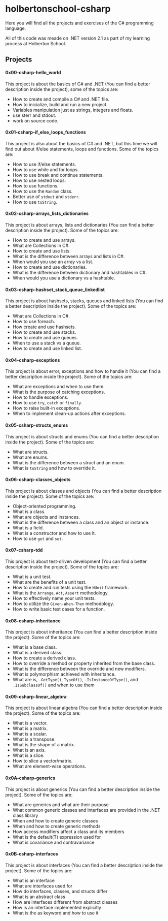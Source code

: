 # holbertonschool-csharp

Here you will find all the projects and exercises of the C# programming language.

All of this code was meade on .NET version 2.1 as part of my learning process at Holberton School.

## Projects
#### 0x00-csharp-hello_world
This project is about the basics of C# and .NET (You can find a better description inside the project), some of the topics are:
- How to create and compile a C# and .NET file.
- How to inicialize, build and run a new project.
- Variables manipulation just as strings, integers and floats.
- use sterr and stdout.
- work on source code.

#### 0x01-csharp-if_else_loops_functions
This project is also about the basics of C# and .NET, but this time we will find out about if/else statements, loops and functions. Some of the topics are:
- How to use if/else statements.
- How to use while and for loops.
- How to use break and continue statements.
- How to use nested loops.
- How to use functions.
- How to use the `Random` class.
- Better use of `stdout` and `stderr`.
- How to use `toString`.

#### 0x02-csharp-arrays_lists_dictionaries
This project is about arrays, lists and dictionaries (You can find a better description inside the project). Some of the topics are:
- How to create and use arrays.
- What are Collections in C#.
- How to create and use lists.
- What is the difference between arrays and lists in C#.
- When would you use an array vs a list.
- How to create and use dictionaries.
- What is the difference between dictionary and hashtables in C#.
- When would you use a dictionary vs a hashtable.

#### 0x03-csharp-hashset_stack_queue_linkedlist
This project is about hashsets, stacks, queues and linked lists (You can find a better description inside the project). Some of the topics are:
- What are Collections in C#.
- How to use foreach.
- How create and use hashsets.
- How to create and use stacks.
- How to create and use queues.
- When to use a stack vs a queue.
- How to create and use linked list.

#### 0x04-csharp-exceptions
This project is about error, exceptions and how to handle it (You can find a better description inside the project). Some of the topics are:
- What are exceptions and when to use them.
- What is the purpose of catching exceptions.
- How to handle exceptions.
- How to use `try`, `catch` or `finally`.
- How to raise built-in exceptions.
- When to implement clean-up actions after exceptions.

#### 0x05-csharp-structs_enums
This project is about structs and enums (You can find a better description inside the project). Some of the topics are:
- What are structs.
- What are enums.
- What is the difference between a struct and an enum.
- What is `toString` and how to override it.

#### 0x06-csharp-classes_objects
This project is about classes and objects (You can find a better description inside the project). Some of the topics are:
- Object-oriented programming.
- What is a class.
- What are objects and instances.
- What is the difference between a class and an object or instance.
- What is a field.
- What is a constructor and how to use it.
- How to use `get` and `set`.

#### 0x07-csharp-tdd
This project is about test-driven development (You can find a better description inside the project). Some of the topics are:
- What is a unit test.
- What are the benefits of a unit test.
- How to create and run tests using the `NUnit` framework.
- What is the `Arrange`, `Act`, `Assert` methodology.
- How to effectively name your unit tests.
- How to utilize the `Given-When-Then` methodology.
- How to write basic test cases for a function.

#### 0x08-csharp-inheritance
This project is about inheritance (You can find a better description inside the project). Some of the topics are:
- What is a base class.
- What is a derived class.
- How to create a derived class.
- How to override a method or property inherited from the base class.
- What is the difference between the override and new modifiers.
- What is polymorphism achieved with inheritance.
- What are is, `.GetType()`, `TypeOf()`, `.IsInstanceOfType()`, and `.IsSubclassOf()` and when to use them

#### 0x09-csharp-linear_algebra
This project is about linear algebra (You can find a better description inside the project). Some of the topics are:
- What is a vector.
- What is a matrix.
- What is a scalar.
- What is a transpose.
- What is the shape of a matrix.
- What is an axis.
- What is a slice.
- How to slice a vector/matrix.
- What are element-wise operations.

#### 0x0A-csharp-generics
This project is about generics (You can find a better description inside the project). Some of the topics are:
- What are generics and what are their purpose
- What common generic classes and interfaces are provided in the .NET class library
- When and how to create generic classes
- When and how to create generic methods
- How access modifiers affect a class and its members
- What is the default(T) expression used for
- What is covariance and contravariance

#### 0x0B-csharp-interfaces
This project is about interfaces (You can find a better description inside the project). Some of the topics are:
- What is an interface
- What are interfaces used for
- How do interfaces, classes, and structs differ
- What is an abstract class
- How are interfaces different from abstract classes
- How is an interface implemented explicitly
- What is the as keyword and how to use it

